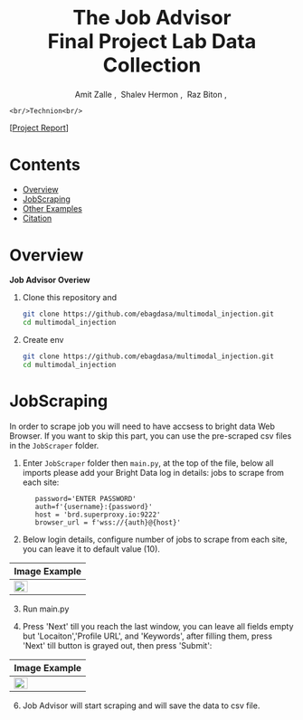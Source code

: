 <h1 align='center' style="text-align:center; font-weight:bold; font-size:2.5em"> The Job Advisor<br>Final Project Lab Data Collection </h1>

<p align='center' style="text-align:center;font-size:1em;">
    <a>Amit Zalle</a>&nbsp;,&nbsp;
    <a>Shalev Hermon</a>&nbsp;,&nbsp;
    <a>Raz Biton</a>&nbsp;,&nbsp;
    
    <br/>Technion<br/> 
    
</p>

[[Project Report](https://arxiv.org/abs/2307.10490)]



# Contents

- [Overview](#overview)
- [JobScraping](#JobScraping)
- [Other Examples](#other-examples)
- [Citation](#citation)

# Overview

**Job Advisor Overiew**

1. Clone this repository and 

   ```bash
   git clone https://github.com/ebagdasa/multimodal_injection.git
   cd multimodal_injection
   ```
2. Create env

   ```bash
   git clone https://github.com/ebagdasa/multimodal_injection.git
   cd multimodal_injection
   ```   



# JobScraping

In order to scrape job you will need to have accsess to bright data Web Browser. If you want to skip this part, you can use the pre-scraped csv files in the `JobScraper` folder.

1. Enter `JobScraper` folder then `main.py`, at the top of the file, below all imports please add your Bright Data log in details:
jobs to scrape from each site:
    ```username='ENTER USERNAME'
       password='ENTER PASSWORD'
       auth=f'{username}:{password}'
       host = 'brd.superproxy.io:9222'
       browser_url = f'wss://{auth}@{host}'
   ```
2. Below login details, configure number of jobs to scrape from each site, you can leave it to default value (10).
   
    
|                    Image Example                        | 
| :------------------------------------------------------ | 
|         <img src="./images/login.JPG" width=45%>        |

3. Run main.py

4. Press 'Next' till you reach the last window, you can leave all fields empty but 'Locaiton','Profile URL', and 'Keywords', after filling them, press 'Next'
   till button is grayed out, then press 'Submit':
   
|                    Image Example                        | 
| :------------------------------------------------------ | 
|         <img src="./images/ui_1.JPG" width=45%>         |

6. Job Advisor will start scraping and will save the data to csv file.


